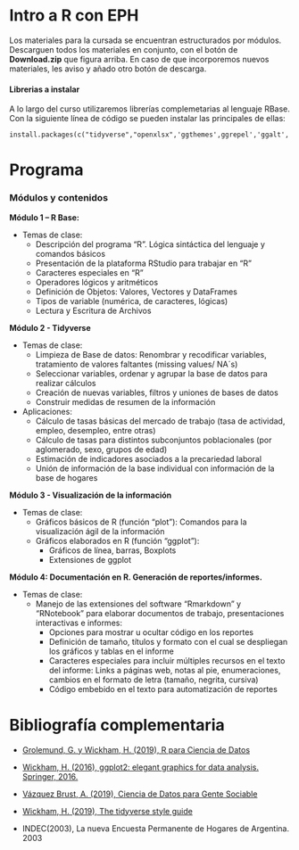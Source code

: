 # Intro a R con EPH
Los materiales para la cursada se encuentran estructurados por módulos.
Descarguen todos los materiales en conjunto, con el botón de __Download.zip__ que figura arriba. 
En caso de que incorporemos nuevos materiales, les aviso y añado otro botón de descarga.

#### Librerias a instalar
A lo largo del curso utilizaremos librerías complemetarias al lenguaje RBase. Con la siguiente línea de código se pueden instalar las principales de ellas:
```
install.packages(c("tidyverse","openxlsx",'ggthemes',ggrepel','ggalt','kableExtra','stringr','lubridate','eph','esquisse','rmarkdown'))
```

# Programa

### Módulos y contenidos


__Módulo 1 – R Base:__
 
+ Temas de clase:
  + Descripción del programa “R”. Lógica sintáctica del lenguaje y comandos básicos
  + Presentación de la plataforma RStudio para trabajar en “R”
  + Caracteres especiales en “R”
  + Operadores lógicos y aritméticos
  + Definición de Objetos: Valores, Vectores y DataFrames
  + Tipos de variable (numérica, de caracteres, lógicas)
  + Lectura y Escritura de Archivos
  

__Módulo 2 - Tidyverse__

+ Temas de clase:
  + Limpieza de Base de datos: Renombrar y recodificar variables, tratamiento de valores faltantes (missing values/ NA´s)
  + Seleccionar variables, ordenar y agrupar la base de datos para realizar cálculos
  + Creación de nuevas variables, filtros y uniones de bases de datos
  + Construir medidas de resumen de la información
+ Aplicaciones:   
  + Cálculo de tasas básicas del mercado de trabajo (tasa de actividad, empleo, desempleo, entre otras) 
  + Cálculo de tasas para distintos subconjuntos poblacionales (por aglomerado, sexo, grupos de edad)
  + Estimación de indicadores asociados a la precariedad laboral
  + Unión de información de la base individual con información de la base de hogares


__Módulo 3 - Visualización de la información__  

+ Temas de clase:
  + Gráficos básicos de R (función “plot”): Comandos para la visualización ágil de la información
  + Gráficos elaborados en R (función “ggplot”): 
    + Gráficos de línea, barras, Boxplots 
    + Extensiones de ggplot

  
__Módulo 4: Documentación en R. Generación de reportes/informes.__

+ Temas de clase:
  + Manejo de las extensiones del software “Rmarkdown” y “RNotebook” para elaborar documentos de trabajo, presentaciones interactivas e informes:
    + Opciones para mostrar u ocultar código en los reportes
    + Definición de tamaño, títulos y formato con el cual se despliegan los gráficos y tablas en el informe
    + Caracteres especiales para incluir múltiples recursos en el texto del informe: Links a páginas web, notas al pie, enumeraciones, cambios en el formato de letra (tamaño, negrita, cursiva)
    + Código embebido en el texto para automatización de reportes


# Bibliografía complementaria

- [Grolemund, G. y Wickham, H. (2019), R para Ciencia de Datos](https://es.r4ds.hadley.nz)

- [Wickham, H. (2016), ggplot2: elegant graphics for data analysis. Springer, 2016. ](https://ggplot2-book.org/)

- [Vázquez Brust, A. (2019), Ciencia de Datos para Gente Sociable](https://bitsandbricks.github.io/ciencia_de_datos_gente_sociable/)

- [Wickham, H. (2019), The tidyverse style guide](https://style.tidyverse.org/)

- INDEC(2003), La nueva Encuesta Permanente de Hogares de Argentina. 2003
